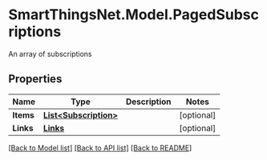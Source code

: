 # SmartThingsNet.Model.PagedSubscriptions
An array of subscriptions
## Properties

Name | Type | Description | Notes
------------ | ------------- | ------------- | -------------
**Items** | [**List&lt;Subscription&gt;**](Subscription.md) |  | [optional] 
**Links** | [**Links**](Links.md) |  | [optional] 

[[Back to Model list]](../README.md#documentation-for-models) [[Back to API list]](../README.md#documentation-for-api-endpoints) [[Back to README]](../README.md)

